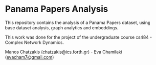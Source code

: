 # Panama Papers Analysis
This repository contains the analysis of a Panama Papers dataset, using base dataset analysis, graph analytics and embeddings.

This work was done for the project of the undergraduate course cs484 - Complex Network Dynamics.

Manos Chatzakis (chatzakis@ics.forth.gr) - Eva Chamilaki (evacham7@gmail.com)

